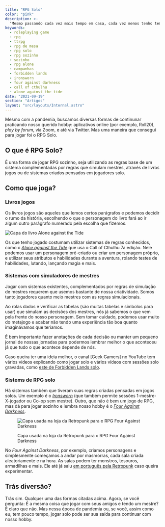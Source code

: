 ```yaml
---
title: "RPG Solo"
color: "pink"
description: >-
  "Mesmo passando cada vez mais tempo em casa, cada vez menos tenho tempo para jogar com outras pessoas. Para saciar minha vontade de RPG estou migrando para o RPG Solo..."
keywords:
  - roleplaying game
  - rpg
  - ttrpg
  - rpg de mesa
  - rpg solo
  - rpg sozinho
  - sozinho
  - rpg alone
  - campanhas
  - forbidden lands
  - ironsworn
  - four against darkness
  - call of cthulhu
  - alone against the tide
date: "2021-09-19"
section: "Artigos"
layout: "src/layouts/Internal.astro"
---
```


Mesmo com a pandemia, buscamos diversas formas de continunar praticando nosso querido hobby: aplicativos online (por exemplo, Roll20), _play by forum_, via Zoom, e até via Twitter. Mas uma maneira que consegui para jogar foi o RPG Solo.

## O que é RPG Solo?

É uma forma de jogar RPG sozinho, seja utilizando as regras base de um sistema complementadas por regras que simulam mestres, através de livros jogos ou de sistemas criados pensados em jogadores solo.

## Como que joga?

### Livros jogos

Os livros jogos são aqueles que lemos certos parágrafos e podemos decidir o rumo da história, escolhendo o que o personagem do livro fará ao ir algum outro parágrafo numerado pela escolha que fizemos.

![Capa do livro Alone against the Tide](https://res.cloudinary.com/erickpatrick/image/upload/c_pad,g_north,h_450,w_800/v1632077940/rpgdm/alone-against-the-tide.png)

Os que tenho jogado costumam utilizar sistemas de regras conhecidos, como o _[Alone against the Tide]_ que usa o Call of Cthulhu 7a edição. Nele podemos usar um personagem pré-criado ou criar um personagem próprio, e utilizar seus atributos e habilidades durante a aventura, rolando testes de habilidades, lutando, lançando magia e mais.

### Sistemas com simuladores de mestres

Jogar com sistemas existentes, complementados por regras de simulação de mestres requerem que usemos bastante de nossa criatividade. Somos tanto jogadores quanto meio mestres com as regras simulacionais.

Ao rolas dados e verificar as tabelas (são muitas tabelas e símbolos para usar) que simulam as decisões dos mestres, nós já sabemos o que vem pela frente do nosso personagem. Sem tomar cuidado, podemos usar muito do metajogo e acabar não tendo uma experiência tão boa quanto imaginávamos que teríamos.

É bem importante fazer anotações de cada decisão ou manter um pequeno jornal de nossas jornadas para podermos lembrar melhor o que aconteceu já que tudo o que acontece depende de nós.

Caso queira ter uma ideia melhor, o canal [Geek Gamers] no YouTube tem vários vídeos explicando como jogar solo e vários vídeos com sessões solo gravadas, como [este de Forbidden Lands solo](https://www.youtube.com/watch?v=4KkmR6xVRkI).

### Sistems de RPG solo

Há sistemas também que tiveram suas regras criadas pensadas em jogos solos. Um exemplo é o _[Ironsworn]_ (que também permite sessões 1-mestre-X-jogador ou Co-op sem mestre). Outro, que não é bem um jogo de RPG, mas dá para jogar sozinho e lembra nosso hobby é o _[Four Against Darkness]_.

<figure>

![Capa usada na loja da Retropunk para o RPG Four Against Darkness](https://res.cloudinary.com/erickpatrick/image/upload/c_pad,g_north,h_450,w_800/v1632078543/rpgdm/four-against-darkness-edicao-brasileira.png)

  <figcaption>Capa usada na loja da Retropunk para o RPG Four Against Darkness</figcaption>
</figure>

No _Four Against Darkness_, por exemplo, criamos personagens e simplesmente começamos a andar por masmorras, cada sala criada aleatoriamente e na hora. As salas podem ter monstros, tesouros, armadilhas e mais. Ele até já saiu [em português pela Retropunk] caso queira experimentar.

## Trás diversão?

Trás sim. Qualquer uma das formas citadas acima. Agora, se você pergunta: É a mesma coisa que jogar com seus amigos e tendo um mestre? É claro que não. Mas nessa época de pandemia ou, se você, assim como eu, tem pouco tempo, jogar solo pode ser sua saída para continuar com nosso hobby.

[alone against the tide]: https://www.drivethrurpg.com/product/336936/Alone-against-the-Tide?affiliate_id=2024265
[ironsworn]: https://www.drivethrurpg.com/product/238369/Ironsworn?affiliate_id=2024265
[four against darkness]: https://www.drivethrurpg.com/product/180588/Four-Against-Darkness?affiliate_id=2024265
[em português pela retropunk]: https://retropunk.com.br/loja/four-against-darkness/379-four-against-darkness-edicao-brasileira.html
[este de forbidden lands solo]: https://www.youtube.com/watch?v=4KkmR6xVRkI

